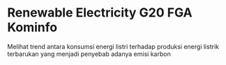 # Renewable Electricity G20 FGA Kominfo
Melihat trend antara konsumsi energi listri terhadap produksi energi listrik terbarukan yang menjadi penyebab adanya emisi karbon
